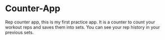 # Counter-App
Rep counter app, this is my first practice app. 
It is a counter to count your workout reps and saves them into sets.
You can see your rep history in your previous sets.
